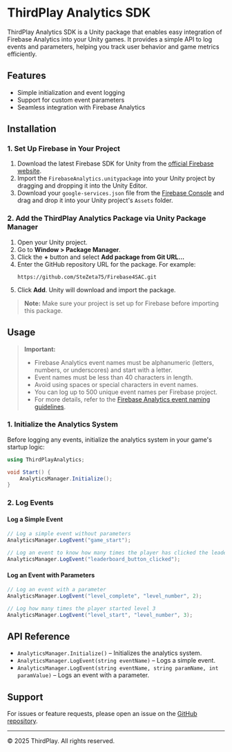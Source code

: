 # ThirdPlay Analytics SDK

ThirdPlay Analytics SDK is a Unity package that enables easy integration of Firebase Analytics into your Unity games. It provides a simple API to log events and parameters, helping you track user behavior and game metrics efficiently.

## Features
- Simple initialization and event logging
- Support for custom event parameters
- Seamless integration with Firebase Analytics

## Installation

### 1. Set Up Firebase in Your Project

1. Download the latest Firebase SDK for Unity from the [official Firebase website](https://firebase.google.com/download/unity).
2. Import the `FirebaseAnalytics.unitypackage` into your Unity project by dragging and dropping it into the Unity Editor.
3. Download your `google-services.json` file from the [Firebase Console](https://console.firebase.google.com/) and drag and drop it into your Unity project's `Assets` folder.

### 2. Add the ThirdPlay Analytics Package via Unity Package Manager

1. Open your Unity project.
2. Go to **Window > Package Manager**.
3. Click the **+** button and select **Add package from Git URL...**
4. Enter the GitHub repository URL for the package. For example:
   ```
   https://github.com/SteZeta75/Firebase4SAC.git
   ```
5. Click **Add**. Unity will download and import the package.

> **Note:** Make sure your project is set up for Firebase before importing this package.

## Usage

> **Important:**
> - Firebase Analytics event names must be alphanumeric (letters, numbers, or underscores) and start with a letter.
> - Event names must be less than 40 characters in length.
> - Avoid using spaces or special characters in event names.
> - You can log up to 500 unique event names per Firebase project.
> - For more details, refer to the [Firebase Analytics event naming guidelines](https://firebase.google.com/docs/analytics/events#event_name).

### 1. Initialize the Analytics System
Before logging any events, initialize the analytics system in your game's startup logic:

```csharp
using ThirdPlayAnalytics;

void Start() {
    AnalyticsManager.Initialize();
}
```

### 2. Log Events
#### Log a Simple Event
```csharp
// Log a simple event without parameters
AnalyticsManager.LogEvent("game_start");

// Log an event to know how many times the player has clicked the leaderboard button
AnalyticsManager.LogEvent("leaderboard_button_clicked");
```

#### Log an Event with Parameters
```csharp
// Log an event with a parameter
AnalyticsManager.LogEvent("level_complete", "level_number", 2);

// Log how many times the player started level 3
AnalyticsManager.LogEvent("level_start", "level_number", 3);
```

## API Reference
- `AnalyticsManager.Initialize()` – Initializes the analytics system.
- `AnalyticsManager.LogEvent(string eventName)` – Logs a simple event.
- `AnalyticsManager.LogEvent(string eventName, string paramName, int paramValue)` – Logs an event with a parameter.

## Support
For issues or feature requests, please open an issue on the [GitHub repository](https://github.com/SteZeta75/Firebase4SAC/issues).

---
© 2025 ThirdPlay. All rights reserved.
